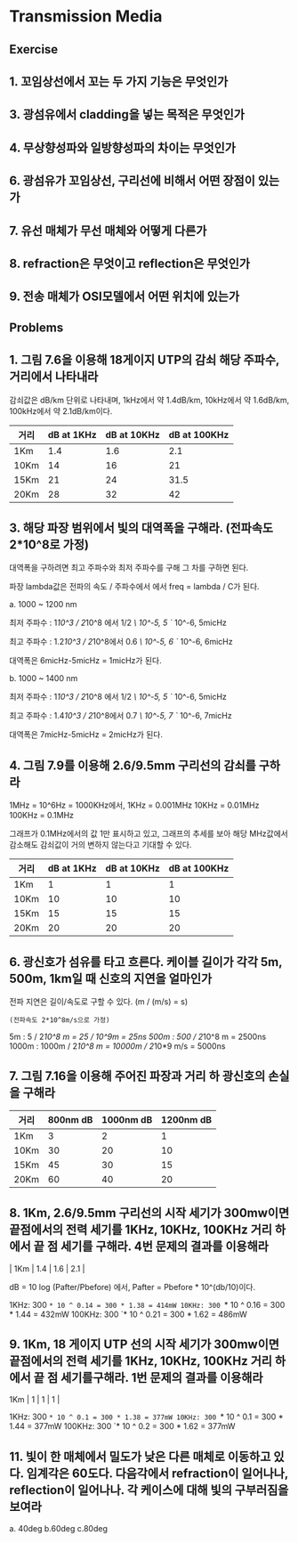 # Transmission Media

## Exercise

## 1. 꼬임상선에서 꼬는 두 가지 기능은 무엇인가

## 3. 광섬유에서 cladding을 넣는 목적은 무엇인가

## 4. 무상향성파와 일방향성파의 차이는 무엇인가

## 6. 광섬유가 꼬임상선, 구리선에 비해서 어떤 장점이 있는가

## 7. 유선 매체가 무선 매체와 어떻게 다른가

## 8. refraction은 무엇이고 reflection은 무엇인가

## 9. 전송 매체가 OSI모델에서 어떤 위치에 있는가

## Problems

## 1. 그림 7.6을 이용해 18게이지 UTP의 감쇠 해당 주파수, 거리에서 나타내라

감쇠값은 dB/km 단위로 나타내며, 1kHz에서 약 1.4dB/km, 10kHz에서 약 1.6dB/km, 100kHz에서 약 2.1dB/km이다.

| 거리 | dB at 1KHz  | dB at 10KHz | dB at 100KHz |
|------|--------|-----------|----------|
| 1Km | 1.4 | 1.6 | 2.1 |
| 10Km | 14 | 16 | 21 |
| 15Km | 21 | 24 | 31.5 |
| 20Km | 28 | 32 | 42 |

## 3. 해당 파장 범위에서 빛의 대역폭을 구해라. (전파속도 2*10^8로 가정)

대역폭을 구하려면 최고 주파수와 최저 주파수를 구해 그 차를 구하면 된다.

파장 lambda값은 전파의 속도 / 주파수에서
에서 freq = lambda / C가 된다.

a. 1000 ~ 1200 nm

최저 주파수 : 1*10^3 / 2*10^8 에서  1/2 *\ 10^-5, 5 `* 10^-6, 5micHz

최고 주파수 : 1.2*10^3 / 2*10^8에서 0.6 *\ 10^-5, 6 `* 10^-6, 6micHz

대역폭은 6micHz-5micHz = 1micHz가 된다.

b. 1000 ~ 1400 nm

최저 주파수 : 1*10^3 / 2*10^8 에서  1/2 *\ 10^-5, 5 `* 10^-6, 5micHz

최고 주파수 : 1.4*10^3 / 2*10^8에서 0.7 *\ 10^-5, 7 `* 10^-6, 7micHz

대역폭은 7micHz-5micHz = 2micHz가 된다.

## 4. 그림 7.9를 이용해 2.6/9.5mm 구리선의 감쇠를 구하라

1MHz = 10^6Hz = 1000KHz에서,
1KHz = 0.001MHz
10KHz = 0.01MHz
100KHz = 0.1MHz

그래프가 0.1MHz에서의 값 1만 표시하고 있고, 그래프의 추세를 보아 해당 MHz값에서 감소해도 감쇠값이 거의 변하지 않는다고 기대할 수 있다.

| 거리 | dB at 1KHz  | dB at 10KHz | dB at 100KHz |
|------|--------|-----------|----------|
| 1Km | 1 | 1 | 1 |
| 10Km | 10 | 10 | 10 |
| 15Km | 15 | 15 | 15 |
| 20Km | 20 | 20 | 20 |

## 6. 광신호가 섬유를 타고 흐른다. 케이블 길이가 각각 5m, 500m, 1km일 때 신호의 지연을 얼마인가

전파 지연은 길이/속도로 구할 수 있다. (m / (m/s) = s)

    (전파속도 2*10^8m/s으로 가정)

5m : 5 / 2*10^8 m  = 25 / 10^9m = 25ns
500m : 500 / 2*10^8 m = 2500ns
1000m : 1000m / 2*10^8 m = 10000m / 2*10*9 m/s = 5000ns

## 7. 그림 7.16을 이용해 주어진 파장과 거리 하 광신호의 손실을 구해라

| 거리 | 800nm dB | 1000nm dB | 1200nm dB |
|------|--------|-----------|----------|
| 1Km | 3 | 2 | 1 |
| 10Km | 30| 20| 10|
| 15Km | 45| 30| 15|
| 20Km | 60| 40| 20|

## 8. 1Km, 2.6/9.5mm 구리선의 시작 세기가 300mw이면 끝점에서의 전력 세기를 1KHz, 10KHz, 100KHz 거리 하에서 끝 점 세기를 구해라. 4번 문제의 결과를 이용해라

| 1Km | 1.4 | 1.6 | 2.1 |

dB = 10 log (Pafter/Pbefore) 에서,
Pafter = Pbefore * 10^(db/10)이다.

1KHz: 300 `* 10 ^ 0.14 = 300 * 1.38 = 414mW
10KHz: 300 `* 10 ^ 0.16 = 300 * 1.44 = 432mW
100KHz: 300 `* 10 ^ 0.21 = 300 * 1.62 = 486mW

## 9. 1Km, 18 게이지 UTP 선의 시작 세기가 300mw이면 끝점에서의 전력 세기를 1KHz, 10KHz, 100KHz 거리 하에서 끝 점 세기를구해라. 1번 문제의 결과를 이용해라

1Km | 1 | 1 | 1 |

1KHz: 300 `* 10 ^ 0.1 = 300 * 1.38 = 377mW
10KHz: 300 `* 10 ^ 0.1 = 300 * 1.44 = 377mW
100KHz: 300 `* 10 ^ 0.2 = 300 * 1.62 = 377mW


## 11. 빛이 한 매체에서 밀도가 낮은 다른 매체로 이동하고 있다. 임계각은 60도다. 다음각에서 refraction이 일어나나, reflection이 일어나나. 각 케이스에 대해 빛의 구부러짐을 보여라

a. 40deg b.60deg c.80deg